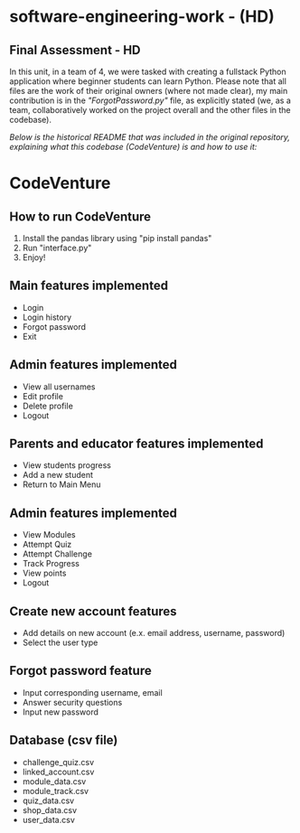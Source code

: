 # software-engineering-work - (HD)

## Final Assessment - HD
In this unit, in a team of 4, we were tasked with creating a fullstack Python application where beginner students can learn Python. Please note that all files are the work of their original owners (where not made clear), my main contribution is in the _"ForgotPassword.py"_ file, as explicitly stated (we, as a team, collaboratively worked on the project overall and the other files in the codebase).

_Below is the historical README that was included in the original repository, explaining what this codebase (CodeVenture) is and how to use it:_

# CodeVenture

## How to run CodeVenture 
1. Install the pandas library using "pip install pandas"
2. Run "interface.py"
3. Enjoy!

## Main features implemented
* Login
* Login history 
* Forgot password
* Exit

## Admin features implemented
* View all usernames
* Edit profile
* Delete profile
* Logout

## Parents and educator features implemented
* View students progress
* Add a new student
* Return to Main Menu

## Admin features implemented
* View Modules
* Attempt Quiz
* Attempt Challenge
* Track Progress
* View points
* Logout

## Create new account features
* Add details on new account (e.x. email address, username, password)
* Select the user type

## Forgot password feature
* Input corresponding username, email
* Answer security questions
* Input new password

## Database (csv file)
* challenge_quiz.csv
* linked_account.csv
* module_data.csv
* module_track.csv
* quiz_data.csv
* shop_data.csv
* user_data.csv
